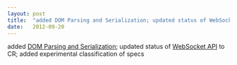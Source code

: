 ```yaml
---
layout: post
title:  "added DOM Parsing and Serialization; updated status of WebSocket API to CR; added experimental classification of specs"
date:   2012-09-20
---
```


added <a href="http://www.w3.org/TR/DOM-Parsing/">DOM Parsing and Serialization</a>; updated status of <a href="http://www.w3.org/TR/websockets/">WebSocket API</a> to CR; added experimental classification of specs